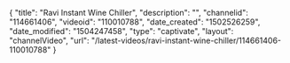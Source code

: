{
    "title": "Ravi Instant Wine Chiller",
    "description": "",
    "channelid": "114661406",
    "videoid": "110010788",
    "date_created": "1502526259",
    "date_modified": "1504247458",
    "type": "captivate",
    "layout": "channelVideo",
    "url": "\/latest-videos\/ravi-instant-wine-chiller\/114661406-110010788"
}